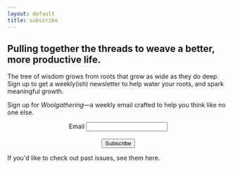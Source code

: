 ```yaml
---
layout: default
title: subscribe
---
```


## Pulling together the threads to weave a better, more productive life.

The tree of wisdom grows from roots that grow as wide as they do deep.
Sign up to get a weekly(ish) newsletter to help water your roots, and spark meaningful growth.


Sign up for *Woolgathering*&mdash;a weekly email crafted to help you think like no one else.  


<form action="http://email.mikesturm.net/subscribe" method="POST" accept-charset="utf-8">
<div class="form-group" align="center">
	<label for="exampleInputEmail1">Email</label>
	<input type="email" name="email" id="email"/>
	</div>
<br/>
<div align="center">
	<input type="hidden" name="list" value="na833GQBpepzsQD1Wl3Gow"/>
	<input type="hidden" name="subform" value="yes"/>
	<button type="submit" class="btn btn-primary">Subscribe</button>
	</div>
</form>

If you'd like to check out past issues, see them here.